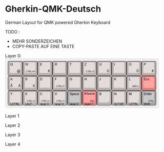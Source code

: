 # Gherkin-QMK-Deutsch

German Layout for QMK powered Gherkin Keyboard

TODO :
- MEHR SONDERZEICHEN
- COPY-PASTE AUF EINE TASTE

Layer 0:
![](https://github.com/neisinger/Gherkin-QMK-Deutsch/blob/qmk_gherkin_DE/images/kb2040-gherkin-german---layer-0---v0-1.png)

Layer 1

Layer 2

Layer 3

Layer 4

